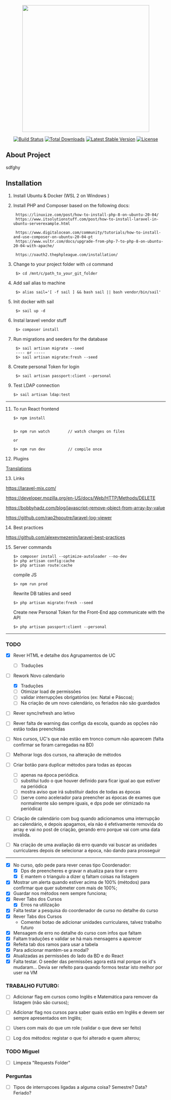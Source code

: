 <p align="center"><a href="https://laravel.com" target="_blank"><img src="https://raw.githubusercontent.com/laravel/art/master/logo-lockup/5%20SVG/2%20CMYK/1%20Full%20Color/laravel-logolockup-cmyk-red.svg" width="400"></a></p>

<p align="center">
<a href="https://travis-ci.org/laravel/framework"><img src="https://travis-ci.org/laravel/framework.svg" alt="Build Status"></a>
<a href="https://packagist.org/packages/laravel/framework"><img src="https://img.shields.io/packagist/dt/laravel/framework" alt="Total Downloads"></a>
<a href="https://packagist.org/packages/laravel/framework"><img src="https://img.shields.io/packagist/v/laravel/framework" alt="Latest Stable Version"></a>
<a href="https://packagist.org/packages/laravel/framework"><img src="https://img.shields.io/packagist/l/laravel/framework" alt="License"></a>
</p>

## About Project
sdfghy

## Installation

1) Install Ubuntu & Docker (WSL 2 on Windows )

2) Install PHP and Composer based on the following docs:

        https://linuxize.com/post/how-to-install-php-8-on-ubuntu-20-04/
        https://www.itsolutionstuff.com/post/how-to-install-laravel-in-ubuntu-serverexample.html

        https://www.digitalocean.com/community/tutorials/how-to-install-and-use-composer-on-ubuntu-20-04-pt
        https://www.vultr.com/docs/upgrade-from-php-7-to-php-8-on-ubuntu-20-04-with-apache/ 

        https://oauth2.thephpleague.com/installation/

        

4) Change to your project folder with `cd` command

        $> cd /mnt/c/path_to_your_git_folder        

5) Add sail alias to machine

        $> alias sail='[ -f sail ] && bash sail || bash vendor/bin/sail'

6) Init docker with sail

        $> sail up -d

7) Instal laravel vendor stuff

        $> composer install


8) Run migrations and seeders for the database 

        $> sail artisan migrate --seed
        ---- or -----
        $> sail artisan migrate:fresh --seed

9) Create personal Token for login

        $> sail artisan passport:client --personal

10) Test LDAP connection

        $> sail artisan ldap:test

-----

11) To run React frontend

        $> npm install


        $> npm run watch        // watch changes on files
        
        or
        
        $> npm run dev          // compile once

12) Plugins

   [Translations](https://react.i18next.com/)


13) Links

https://laravel-mix.com/

https://developer.mozilla.org/en-US/docs/Web/HTTP/Methods/DELETE

https://bobbyhadz.com/blog/javascript-remove-object-from-array-by-value
    
https://github.com/rap2hpoutre/laravel-log-viewer
    
14) Best practices

   https://github.com/alexeymezenin/laravel-best-practices


15) Server commands

        $> composer install --optimize-autoloader --no-dev
        $> php artisan config:cache
        $> php artisan route:cache

    compile JS
    
        $> npm run prod

    Rewrite DB tables and seed
        
        $> php artisan migrate:fresh --seed

    Create new Personal Token for the Front-End app communicate with the API

        $> php artisan passport:client --personal

---

### TODO
- [X] Rever HTML e detalhe dos Agrupamentos de UC
  - [ ] Traduções
- [ ] Rework Novo calendario
  - [x] Traduções
  - [ ] Otimizar load de permissões
  - [ ] validar interrupções obrigatórios (ex: Natal e Páscoa);
  - [ ] Na criação de um novo calendário, os feriados não são guardados
- [ ] Rever sync/refresh ano letivo
- [ ] Rever falta de warning das configs da escola, quando as opções não estão todas preenchidas
- [ ] Nos cursos, UC's que não estão em tronco comum não aparecem (falta confirmar se foram carregadas na BD)
- [ ] Melhorar logs dos cursos, na alteração de métodos
- [ ] Criar botão para duplicar métodos para todas as épocas 
  - [ ] apenas na época periódica. 
  - [ ] substitui tudo o que houver definido para ficar igual ao que estiver na periódica
  - [ ] mostra aviso que irá substituir dados de todas as épocas 
  - [ ] (serve como acelerador para preencher as épocas de exames que normalmente são sempre iguais, e dps pode ser otimizado na periódica)
- [ ] Criação de calendário com bug quando adicionamos uma interrupção ao calendário, e depois apagamos, ela não é efetivamente removida do array e vai no post de criação, gerando erro porque vai com uma data inválida.
- [ ] Na criação de uma avaliação dá erro quando vai buscar as unidades curriculares depois de selecionar a época, não dando para prosseguir


---
- [x] No curso, qdo pede para rever cenas tipo Coordenador:
    - [x]  Dps de preencheres e gravar n atualiza para tirar o erro
    - [x]  E mantem o triangulo a dizer q faltam coisas na listagem
- [x] Mostrar um alerta quando estiver acima de 100% (métodos) para confirmar que quer submeter com mais de 100%;
- [x] Guardar nos métodos nem sempre funciona;
- [x] Rever Tabs dos Cursos
    - [x] Erros na utilização
- [x] Falta testar a pesquisa do coordenador de curso no detalhe do curso
- [x] Rever Tabs dos Cursos
    - Comentei botao de adicionar unidades curriculares, talvez trabalho futuro
- [x] Mensagem de erro no detalhe do curso com infos que faltam
- [x] Faltam traduções e validar se há mais mensagens a aparecer
- [x] Refeita tab dos ramos para usar a tabela
- [x] Para adicionar mantém-se a modal?
- [x] Atualizadas as permissões do lado da BD e do React
- [x] Falta testar. O seeder das permissões agora está mal porque os id's mudaram... Devia ser refeito para quando formos testar isto melhor por user na VM

### TRABALHO FUTURO:
- [ ] Adicionar flag em cursos como Inglês e Matemática para remover da listagem (não são cursos);
- [ ] Adicionar flag nos cursos para saber quais estão em Inglês e devem ser sempre apresentados em Inglês;
- [ ] Users com mais do que um role (validar o que deve ser feito)
- [ ] Log dos métodos: registar o que foi alterado e quem alterou;


### TODO Miguel
- [ ] Limpeza "Requests Folder"


### Perguntas
- [ ] Tipos de interrupcoes ligadas a alguma coisa? Semestre? Data? Feriado?
